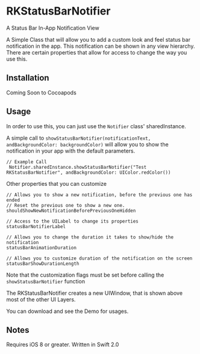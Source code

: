 # RKStatusBarNotifier

A Status Bar In-App Notification View

A Simple Class that will allow you to add a custom look and feel status bar notification
in the app. This notification can be shown in any view hierarchy. There are certain properties
that allow for access to change the way you use this.

## Installation

Coming Soon to Cocoapods

## Usage

In order to use this, you can just use the `Notifier` class' sharedInstance.

A simple call to `showStatusBarNotifier(notificationText, andBackgroundColor: backgroundColor)`
will allow you to show the notification in your app with the default parameters.

	// Example Call
	 Notifier.sharedInstance.showStatusBarNotifier("Test RKStatusBarNotifier", andBackgroundColor: UIColor.redColor())

Other properties that you can customize

	// Allows you to show a new notification, before the previous one has ended
	// Reset the previous one to show a new one.
	shouldShowNewNotificationBeforePreviousOneHidden

	// Access to the UILabel to change its properties
	statusBarNotifierLabel

	// Allows you to change the duration it takes to show/hide the notification
	statusBarAnimationDuration

	// Allows you to customize duration of the notification on the screen
	statusBarShowDurationLength
	
Note that the customization flags must be set before calling the `showStatusBarNotifier` function

The RKStatusBarNotifier creates a new UIWindow, that is shown above most of the other UI Layers.

You can download and see the Demo for usages.

## Notes
Requires iOS 8 or greater. Written in Swift 2.0